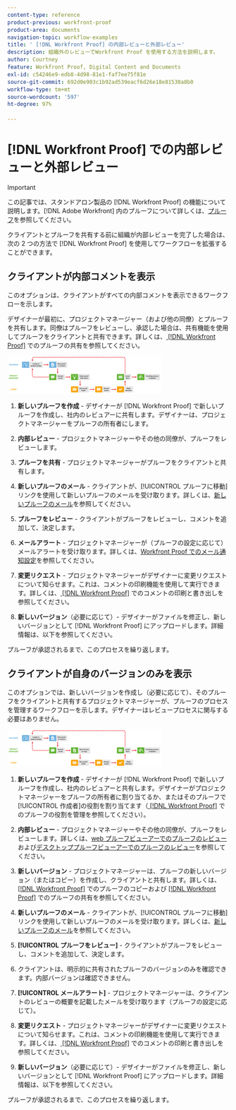 ```yaml
---
content-type: reference
product-previous: workfront-proof
product-area: documents
navigation-topic: workflow-examples
title: ' [!DNL Workfront Proof] の内部レビューと外部レビュー'
description: 組織外のレビューでWorkfront Proof を使用する方法を説明します。
author: Courtney
feature: Workfront Proof, Digital Content and Documents
exl-id: c54246e9-edb8-4d98-81e1-faf7ee75f81e
source-git-commit: 692d0e903c1b92ad539eacf6d26e18e81530a8b0
workflow-type: tm+mt
source-wordcount: '597'
ht-degree: 97%

---
```


# [!DNL Workfront Proof] での内部レビューと外部レビュー

>[!IMPORTANT]
>
>この記事では、スタンドアロン製品の [!DNL Workfront Proof] の機能について説明します。[!DNL Adobe Workfront] 内のプルーフについて詳しくは、[プルーフ](../../../review-and-approve-work/proofing/proofing.md)を参照してください。

クライアントとプルーフを共有する前に組織が内部レビューを完了した場合は、次の 2 つの方法で [!DNL Workfront Proof] を使用してワークフローを拡張することができます。

## クライアントが内部コメントを表示

このオプションは、クライアントがすべての内部コメントを表示できるワークフローを示します。

デザイナーが最初に、プロジェクトマネージャー（および他の同僚）とプルーフを共有します。同僚はプルーフをレビューし、承認した場合は、共有機能を使用してプルーフをクライアントと共有できます。詳しくは、[ [!DNL Workfront Proof]](../../../workfront-proof/wp-work-proofsfiles/share-proofs-and-files/share-proof.md) でのプルーフの共有を参照してください。

![internal_external_-_option_A.png](assets/internal-external---option-a-350x86.png)

1. **新しいプルーフを作成** - デザイナーが [!DNL Workfront Proof] で新しいプルーフを作成し、社内のレビュアーに共有します。デザイナーは、プロジェクトマネージャーをプルーフの所有者にします。
1. **内部レビュー** - プロジェクトマネージャーやその他の同僚が、プルーフをレビューします。
1. **プルーフを共有** - プロジェクトマネージャーがプルーフをクライアントと共有します。
1. **新しいプルーフのメール** - クライアントが、[!UICONTROL プルーフに移動]リンクを使用して新しいプルーフのメールを受け取ります。詳しくは、[新しいプルーフのメール](../../../workfront-proof/wp-emailsntfctns/proof-notifications-and-reminders/new-proof-email.md)を参照してください。

1. **プルーフをレビュー** - クライアントがプルーフをレビューし、コメントを追加して、決定します。
1. **メールアラート** - プロジェクトマネージャーが（プルーフの設定に応じて）メールアラートを受け取ります。詳しくは、[Workfront Proof でのメール通知設定](../../../workfront-proof/wp-emailsntfctns/email-alerts/config-email-notification-settings-wp.md)を参照してください。

1. **変更リクエスト** - プロジェクトマネージャーがデザイナーに変更リクエストについて知らせます。これは、コメントの印刷機能を使用して実行できます。詳しくは、[ [!DNL Workfront Proof]](../../../workfront-proof/wp-work-proofsfiles/organize-your-work/print-and-export-comments.md) でのコメントの印刷と書き出しを参照してください。

1. **新しいバージョン**（必要に応じて）- デザイナーがファイルを修正し、新しいバージョンとして [!DNL Workfront Proof] にアップロードします。詳細情報は、以下を参照してください。

プルーフが承認されるまで、このプロセスを繰り返します。

## クライアントが自身のバージョンのみを表示

このオプションでは、新しいバージョンを作成し（必要に応じて）、そのプルーフをクライアントと共有するプロジェクトマネージャーが、プルーフのプロセスを管理するワークフローを示します。デザイナーはレビュープロセスに関与する必要はありません。

![internal_external_-_option_B.png](assets/internal-external---option-b-350x86.png)

1. **新しいプルーフを作成** - デザイナーが [!DNL Workfront Proof] で新しいプルーフを作成し、社内のレビュアーと共有します。デザイナーがプロジェクトマネージャーをプルーフの所有者に割り当てるか、またはそのプルーフで[!UICONTROL 作成者]の役割を割り当てます（[ [!DNL Workfront Proof]](../../../workfront-proof/wp-work-proofsfiles/share-proofs-and-files/manage-proof-roles.md) でのプルーフの役割を管理を参照してください）。

1. **内部レビュー** - プロジェクトマネージャーやその他の同僚が、プルーフをレビューします。詳しくは、[web プルーフビューアーでのプルーフのレビュー](https://support.workfront.com/hc/en-us/sections/115000275214-Reviewing-Proofs-in-the-Web-Proofing-Viewer)および[デスクトッププルーフビューアーでのプルーフのレビュー](https://support.workfront.com/hc/ja-jp/sections/360000686434-Reviewing-Proofs-in-the-Desktop-Proofing-Viewer)を参照してください。

1. **新しいバージョン** - プロジェクトマネージャーは、プルーフの新しいバージョン（またはコピー）を作成し、クライアントと共有します。詳しくは、[ [!DNL Workfront Proof]](../../../workfront-proof/wp-work-proofsfiles/create-proofs-and-files/copy-proofs.md) でのプルーフのコピーおよび [ [!DNL Workfront Proof]](../../../workfront-proof/wp-work-proofsfiles/share-proofs-and-files/share-proof.md) でのプルーフの共有を参照してください。

1. **新しいプルーフのメール** - クライアントが、[!UICONTROL プルーフに移動]リンクを使用して新しいプルーフのメールを受け取ります。詳しくは、[新しいプルーフのメール](../../../workfront-proof/wp-emailsntfctns/proof-notifications-and-reminders/new-proof-email.md)を参照してください。

1. **[!UICONTROL プルーフをレビュー]** - クライアントがプルーフをレビューし、コメントを追加して、決定します。
1. クライアントは、明示的に共有されたプルーフのバージョンのみを確認できます。内部バージョンは確認できません。
1. **[!UICONTROL メールアラート]** - プロジェクトマネージャーは、クライアントのレビューの概要を記載したメールを受け取ります（プルーフの設定に応じて）。
1. **変更リクエスト** - プロジェクトマネージャーがデザイナーに変更リクエストについて知らせます。これは、コメントの印刷機能を使用して実行できます。詳しくは、[ [!DNL Workfront Proof]](../../../workfront-proof/wp-work-proofsfiles/organize-your-work/print-and-export-comments.md) でのコメントの印刷と書き出しを参照してください。

1. **新しいバージョン**（必要に応じて）- デザイナーがファイルを修正し、新しいバージョンとして [!DNL Workfront Proof] にアップロードします。詳細情報は、以下を参照してください。

プルーフが承認されるまで、このプロセスを繰り返します。
